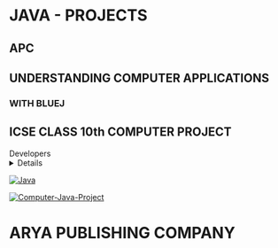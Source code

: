 # JAVA - PROJECTS
## APC
## UNDERSTANDING COMPUTER APPLICATIONS
### WITH BLUEJ
## ICSE CLASS 10th COMPUTER PROJECT
<summary>Developers</summary>
<details>
  <code>Vijay Kumar Panday</code> & <code>Dilip Kumar Dey</code>
</details>



  [![Java](https://png.pngitem.com/pimgs/s/174-1746684_java-java-logo-black-png-transparent-png.png)](https://www.java.com)
  
  

[![Computer-Java-Project](https://telegra.ph/file/57c67f575eb0f1198e5a4.jpg)](https://www.knowledgeboat.com/learn/understanding-computer-applications-bluej-icse-class-10/content)

# ARYA PUBLISHING COMPANY
